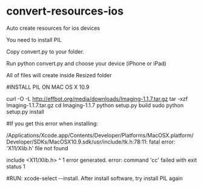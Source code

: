 convert-resources-ios
=====================

Auto create resources for ios devices

You need to install PIL

Copy convert.py to your folder.

Run    python convert.py   and choose your device (iPhone or iPad)

All of files will create inside Resized folder


#INSTALL PIL ON MAC OS X 10.9

curl -O -L http://effbot.org/media/downloads/Imaging-1.1.7.tar.gz
tar -xzf Imaging-1.1.7.tar.gz
cd Imaging-1.1.7
python setup.py build
sudo python setup.py install


#If you get this error when installing:

/Applications/Xcode.app/Contents/Developer/Platforms/MacOSX.platform/Developer/SDKs/MacOSX10.9.sdk/usr/include/tk.h:78:11: fatal error: 'X11/Xlib.h' file not found

include <X11/Xlib.h>
 ^
1 error generated.
error: command 'cc' failed with exit status 1


#RUN: xcode-select --install. After install software, try install PIL again
